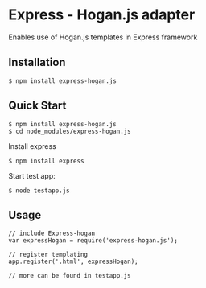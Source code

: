 
# Express - Hogan.js adapter

 Enables use of Hogan.js templates in Express framework

## Installation

    $ npm install express-hogan.js

## Quick Start

    $ npm install express-hogan.js
    $ cd node_modules/express-hogan.js

  Install express

    $ npm install express

  Start test app:

    $ node testapp.js

## Usage
    
    // include Express-hogan
    var expressHogan = require('express-hogan.js');

    // register templating
    app.register('.html', expressHogan);

    // more can be found in testapp.js
